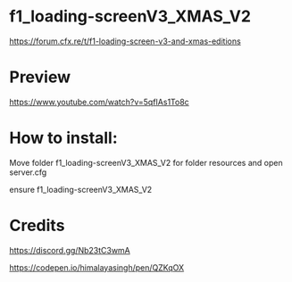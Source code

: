 # f1_loading-screenV3_XMAS_V2

https://forum.cfx.re/t/f1-loading-screen-v3-and-xmas-editions

# Preview 
https://www.youtube.com/watch?v=5qfIAs1To8c

# How to install:
 Move folder f1_loading-screenV3_XMAS_V2 for folder resources and open server.cfg
 
ensure f1_loading-screenV3_XMAS_V2


# Credits 
https://discord.gg/Nb23tC3wmA

https://codepen.io/himalayasingh/pen/QZKqOX

